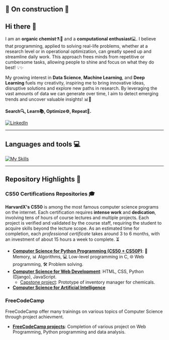 ## 🚧 On construction 🚧

## Hi there 👋
I am an **organic chemist**⚗️🧪 and a **computational enthusiast**💻. I believe that programming, applied to solving real-life problems, whether at a research level or in operational optimization, can greatly speed up and streamline daily work. This approach frees minds from repetitive or cumbersome tasks, allowing people to shine and focus on what they do best! 💡✨

My growing interest in **Data Science**, **Machine Learning**, and **Deep Learning** fuels my creativity, inspiring me to bring innovative ideas, disruptive solutions and explore new paths in research. By leveraging the vast amounts of data we can generate over time, I aim to detect emerging trends and uncover valuable insights! 📊🚀

**Search🔍, Learn📚, Optimize⚙️, Repeat🔄.**

[![LinkedIn](https://img.shields.io/badge/LinkedIn-0077B5?style=for-the-badge&logo=linkedin&logoColor=white)](https://www.linkedin.com/in/axel-cano-007863318/) 

<hr>

## Languages and tools 💻
[![My Skills](https://skillicons.dev/icons?i=python,flask,django,anaconda,mysql,java,html,css,js,git,c,vscode&theme=light)](https://skillicons.dev)

<hr>

## Repository Highlights 🌟

### CS50 Certifications Repositories 🎓

**HarvardX's CS50** is among the most famous computer science programs on the internet. Each certification requires **intense work** and **dedication**, involving tens of hours of course lectures and multiple projects. Each project is verified and validated by the course staff, requiring the student to acquire skills beyond the lecture scope. As an estimated time for completion, each *professional certificate* takes around 3 to 6 months, with an investment of about 15 hours a week to complete. ⏳

- [**Computer Science for Python Programming (CS50 + CS50P)**](https://github.com/4xel-C/CS50): 🧠 Memory, 📊 Algorithms, 💻 Low-level programming in C, 🌐 Web programming, 🛠️ Problem solving.
- [**Computer Science for Web Development**](https://github.com/4xel-C/CS50W_web_development): HTML, CSS, Python (Django), JavaScript.
  - [Capstone project](https://github.com/4xel-C/CS50W_Final-project): Prototype of inventory manager for chemicals.
- [**Computer Science for Artificial Intelligence**](https://github.com/4xel-C/CS50AI_Artificial_Intelligence)

### FreeCodeCamp
FreeCodeCamp offer many trainings on various topics of Computer Science through project achievment.
 - **[FreeCodeCamp projects](https://github.com/4xel-C/FreeCodeCamp)**: Completion of various project on Web Programming, Python programming and data analysis.
